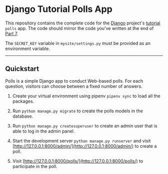 # Django Tutorial Polls App

This repository contains the complete code for the [Django](https://www.djangoproject.com/) project's [tutorial](https://docs.djangoproject.com/en/3.1/intro/tutorial01/) `polls` app. The code should mirror the code you've written at the end of [Part 7](https://docs.djangoproject.com/en/3.1/intro/tutorial07/).

The `SECRET_KEY` variable in `mysite/settings.py` must be provided as an environment variable.

----

## Quickstart

Polls is a simple Django app to conduct Web-based polls. For each question, visitors can choose between a fixed number of answers.

1. Create your virtual environment using pipenv `pipenv sync` to load all the packages.

2. Run `python manage.py migrate` to create the polls models in the database.

3. Run `python manage.py createsuperuser` to create an admin user that is able to log in the admin panel.

4. Start the development server `python manage.py runserver` and visit [http://127.0.0.1:8000/admin/](http://127.0.0.1:8000/admin/)
   to create a poll.

5. Visit [http://127.0.0.1:8000/polls/](http://127.0.0.1:8000/polls/) to participate in the poll.
